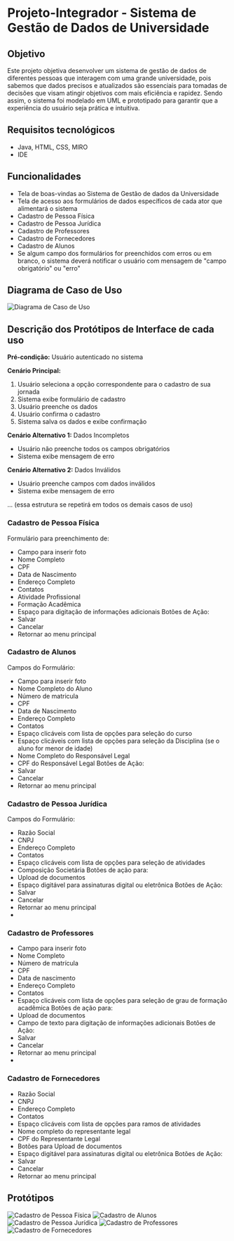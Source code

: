 # Projeto-Integrador - Sistema de Gestão de Dados de Universidade

## Objetivo
Este projeto objetiva desenvolver um sistema de gestão de dados de diferentes pessoas que interagem com uma grande universidade, pois sabemos que dados precisos e atualizados são essenciais para tomadas de decisões que visam atingir objetivos com mais eficiência e rapidez. Sendo assim, o sistema foi modelado em UML e prototipado para garantir que a experiência do usuário seja prática e intuitiva.

## Requisitos tecnológicos
- Java, HTML, CSS, MIRO
- IDE

## Funcionalidades
- Tela de boas-vindas ao Sistema de Gestão de dados da Universidade
- Tela de acesso aos formulários de dados específicos de cada ator que alimentará o sistema 
- Cadastro de Pessoa Física
- Cadastro de Pessoa Jurídica
- Cadastro de Professores
- Cadastro de Fornecedores
- Cadastro de Alunos
- Se algum campo dos formulários for preenchidos com erros ou em branco, o sistema deverá notificar o usuário com mensagem de "campo obrigatório" ou "erro"

## Diagrama de Caso de Uso
![Diagrama de Caso de Uso](https://lucid.app/lucidchart/8f33be82-9072-4a7f-9da6-ad7640d5604e/edit?viewport_loc=-238%2C145%2C1399%2C838%2C.Q4MUjXso07N&invitationId=inv_06ae33e0-dd34-4e57-9797-ec234b07f78e)

## Descrição dos Protótipos de Interface de cada uso
**Pré-condição:** Usuário autenticado no sistema

**Cenário Principal:**
1. Usuário seleciona a opção correspondente para o cadastro de sua jornada
2. Sistema exibe formulário de cadastro
3. Usuário preenche os dados
4. Usuário confirma o cadastro
5. Sistema salva os dados e exibe confirmação

**Cenário Alternativo 1:** Dados Incompletos
- Usuário não preenche todos os campos obrigatórios
- Sistema exibe mensagem de erro

**Cenário Alternativo 2:** Dados Inválidos
- Usuário preenche campos com dados inválidos
- Sistema exibe mensagem de erro

... (essa estrutura se repetirá em todos os demais casos de uso)

### Cadastro de Pessoa Física 
Formulário para preenchimento de:
- Campo para inserir foto
- Nome Completo
- CPF
- Data de Nascimento
- Endereço Completo
- Contatos
- Atividade Profissional
- Formação Acadêmica
- Espaço para digitação de informações adicionais
Botões de Ação:
- Salvar
- Cancelar
- Retornar ao menu principal

### Cadastro de Alunos
Campos do Formulário:
- Campo para inserir foto
- Nome Completo do Aluno
- Número de matricula
- CPF
- Data de Nascimento
- Endereço Completo
- Contatos
- Espaço clicáveis com lista de opções para seleção do curso
- Espaço clicáveis com lista de opções para seleção da Disciplina
(se o aluno for menor de idade)
- Nome Completo do Responsável Legal 
- CPF do Responsável Legal
Botões de Ação:
- Salvar
- Cancelar
- Retornar ao menu principal

### Cadastro de Pessoa Jurídica
Campos do Formulário:
- Razão Social
- CNPJ
- Endereço Completo
- Contatos
- Espaço clicáveis com lista de opções para seleção de atividades
- Composição Societária
Botões de ação para:
- Upload de documentos
- Espaço digitável para assinaturas digital ou eletrônica
Botões de Ação:
- Salvar
- Cancelar
- Retornar ao menu principal
- 
### Cadastro de Professores
- Campo para inserir foto
- Nome Completo
- Número de matrícula
- CPF
- Data de nascimento
- Endereço Completo
- Contatos
- Espaço clicáveis com lista de opções para seleção de grau de formação acadêmica
Botões de ação para:
- Upload de documentos
- Campo de texto para digitação de informações adicionais
Botões de Ação:
- Salvar
- Cancelar
- Retornar ao menu principal
- 
### Cadastro de Fornecedores
- Razão Social
- CNPJ
- Endereço Completo
- Contatos
- Espaço clicáveis com lista de opções para ramos de atividades
- Nome completo do representante legal
- CPF do Representante Legal
- Botões para Upload de documentos
- Espaço digitável para assinaturas digital ou eletrônica
Botões de Ação:
- Salvar
- Cancelar
- Retornar ao menu principal
  
## Protótipos
![Cadastro de Pessoa Física](https://miro.com/app/board/uXjVLDNtiZw=/?share_link_id=193656029880) 
![Cadastro de Alunos](https://miro.com/app/board/uXjVLDNtiZw=/?share_link_id=193656029880) 
![Cadastro de Pessoa Jurídica](https://miro.com/app/board/uXjVLDNtiZw=/?share_link_id=193656029880)
![Cadastro de Professores](https://miro.com/app/board/uXjVLDNtiZw=/?share_link_id=193656029880) 
![Cadastro de Fornecedores](https://miro.com/app/board/uXjVLDNtiZw=/?share_link_id=193656029880) 


